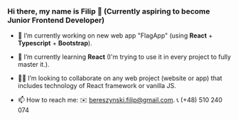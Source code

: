 ### Hi there, my name is Filip 👋 (Currently aspiring to become Junior Frontend Developer)


 - 🔭 I’m currently working on new web app "FlagApp" (using **React** + **Typescript** + **Bootstrap**).

- 🌱 I’m currently learning **React** (I'm trying to use it in every project to fully master it.).

- 🙋‍♂️ I’m looking to collaborate on any web project (website or app) that includes technology of React framework or vanilla JS.

- 📫 How to reach me:
      ✉️ bereszynski.filip@gmail.com.
      📞 (+48) 510 240 074
